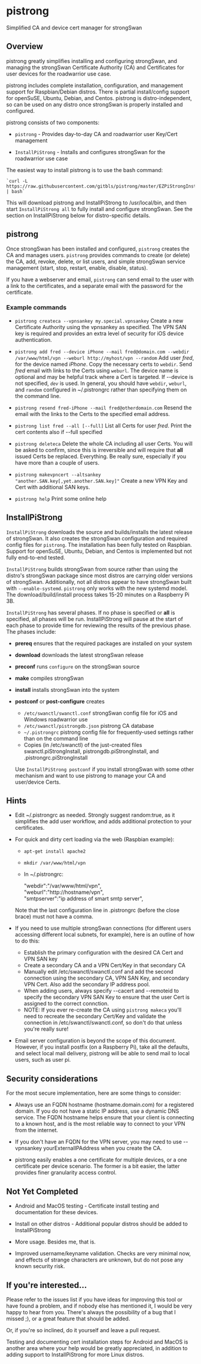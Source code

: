 # pistrong
Simplified CA and device cert manager for strongSwan

## Overview

pistrong greatly simplifies installing and configuring strongSwan, and managing
the strongSwan Certificate Authority (CA) and Certificates for 
user devices for the roadwarrior use case.

pistrong includes complete installation, configuration, and management support for Raspbian/Debian distros. There is partial install/config support for openSuSE, Ubuntu, Debian, and Centos. pistrong is distro-independent, so can be used on any distro once strongSwan is properly installed and configured.

pistrong consists of two components:

* `pistrong` - Provides day-to-day CA and roadwarrior user Key/Cert management

* `InstallPiStrong` - Installs and configures strongSwan for the roadwarrior
use case

The easiest way to install pistrong is to use the bash command:

    `curl -L https://raw.githubusercontent.com/gitbls/pistrong/master/EZPiStrongInstaller | bash`

This will download pistrong and InstallPiStrong to /usr/local/bin, and then start `InstallPiStrong all` to fully install and configure strongSwan. See the section on InstallPiStrong below for distro-specific details.

## pistrong

Once strongSwan has been installed and configured, `pistrong` creates the CA and manages users. `pistrong` provides
commands to create (or delete) the CA, add, revoke, delete, or list
users, and simple strongSwan service management (start, stop, restart,
enable, disable, status).

If you have a webserver and email, `pistrong` can send email to the
user with a link to the certificates, and a separate email with the
password for the certificate. 

### Example commands

* `pistrong createca --vpnsankey my.special.vpnsankey`
    Create a new Certificate Authority using the vpnsankey as specified. The VPN SAN key is required and provides an extra level of security for iOS device authentication. 

* `pistrong add fred --device iPhone --mail fred@domain.com --webdir /var/www/html/vpn --weburl http://myhost/vpn --random`
Add user *fred*, for the device named *iPhone*. Copy the necessary certs to `webdir`. Send *fred* email with links to the Certs using `weburl`. The device name is optional and may be helpful track where a Cert is targeted. If --device is not specified, *`dev`* is used. In general, you should have `webdir`, `weburl`, and `random` configured in ~/.pistrongrc rather than specifying them on the command line.

* `pistrong resend fred-iPhone --mail fred@otherdomain.com` Resend the email with the links to the Certs to the specified email address. 

* `pistrong list fred --all [--full]`
    List all Certs for user *fred*. Print the cert contents also if --full specified

* `pistrong deleteca`
    Delete the whole CA including all user Certs. You will be asked to confirm, since this is irreversible and will require that **all** issued Certs be replaced. Everything. Be really sure, especially if you have more than a couple of users.

* `pistrong makevpncert --altsankey "another.SAN.key[,yet.another.SAN.key]"`
    Create a new VPN Key and Cert with additional SAN keys.
    
* `pistrong help`
    Print some online help

## InstallPiStrong 

`InstallPiStrong` downloads the source and builds/installs the latest
release of strongSwan. It also creates
the strongSwan configuration and required config files for `pistrong`. The
installation has been fully tested on Raspbian. Support for openSuSE,
Ubuntu, Debian, and Centos is implemented but not fully end-to-end
tested.

`InstallPiStrong` builds strongSwan from source rather than using the
distro's strongSwan package since most distros are carrying older
versions of strongSwan. Additionally, not all distros appear to have
strongSwan built with `--enable-systemd`. `pistrong` only works with the
new systemd model. The download/build/install process takes 15-20
minutes on a Raspberry Pi 3B.

`InstallPiStrong` has several phases. If no phase is specified or **all** is specified,
all phases will be run. InstallPiStrong will pause at the start of each phase to provide time for reviewing the results of the previous phase. The phases include:

* **prereq** ensures that the required packages are installed on your system
* **download** downloads the latest strongSwan release 
* **preconf** runs `configure` on the strongSwan source
* **make** compiles strongSwan
* **install** installs strongSwan into the system
* **postconf** or **post-configure** creates
    * `/etc/swanctl/swanctl.conf` strongSwan config file for iOS and Windows roadwarrior use
    * `/etc/swanctl/pistrongdb.json` pistrong CA database
    * `~/.pistrongrc` pistrong config file for frequently-used settings rather than on the command line
    * Copies (in /etc/swanctl) of the just-created files swanctl.piStrongInstall, pistrongdb.piStrongInstall, and .pistrongrc.piStrongInstall

    Use `InstallPiStrong postconf` if you install strongSwan with some other mechanism and want to use pistrong to manage your CA and user/device Certs.

## Hints

* Edit ~/.pistrongrc as needed. Strongly suggest random:true, as it
simplifies the add user workflow, and adds additional protection to your
certificates.

* For quick and dirty cert loading via the web (Raspbian example):

    * `apt-get install apache2`
    * `mkdir /var/www/html/vpn`
    * In ~/.pistrongrc:

        "webdir":"/var/www/html/vpn",  
        "weburl":"http://hostname/vpn",  
        "smtpserver":"ip address of smart smtp server",

    Note that the last configuration line in .pistrongrc (before the close brace) must not have a comma. 

* If you need to use multiple strongSwan connections (for different users accessing different local subnets, for example), here is an outline of how to do this:
    * Establish the primary configuration with the desired CA Cert and VPN SAN key
    * Create a secondary CA and a VPN Cert/Key in that secondary CA
    * Manually edit /etc/swanctl/swanctl.conf and add the second connection using the secondary CA, VPN SAN Key, and secondary VPN Cert. Also add the secondary IP address pool.
    * When adding users, always specify --cacert and --remoteid to specify the secondary VPN SAN Key to ensure that the user Cert is assigned to the correct connction.
    * NOTE: If you ever re-create the CA using `pistrong makeca` you'll need to recreate the secondary Cert/Key and validate the connection in /etc/swanctl/swanctl.conf, so don't do that unless you're really sure!

* Email server configuration is beyond the scope of this
document. However, if you install postfix (on a Raspberry Pi), take all
the defaults, and select local mail delivery, pistrong will be able to
send mail to local users, such as user pi.

## Security considerations

For the most secure implementation, here are some things to consider:

* Always use an FQDN hostname (hostname.domain.com) for a registered domain. If you do not have a static IP address, use a dynamic DNS service. The FQDN hostname helps ensure that your client is connecting to a known host, and is the most reliable way to connect to your VPN from the internet.

* If you don't have an FQDN for the VPN server, you may need to use --vpnsankey yourExternalIPAddress when you create the CA. 

* pistrong easily enables a one certificate for multiple devices, or a one certificate per device scenario. The former is a bit easier, the latter provides finer granularity access control.

## Not Yet Completed

  * Android and MacOS testing - Certificate install testing and documentation for these devices.

  * Install on other distros - Additional popular distros should be added to InstallPiStrong

  * More usage. Besides me, that is. 

  * Improved username/keyname validation. Checks are very minimal now, and effects of strange characters are unknown, but do not pose any known security risk.

## If you're interested...

Please refer to the issues list if you have ideas for improving this tool or have found a problem, and if nobody else has mentioned it, I would be very happy to hear from you. There's always the possibility of a bug that I missed ;), or a great feature that should be added.

Or, if you're so inclined, do it yourself and leave a pull request.

Testing and documenting cert installation steps for Android and MacOS is another area where your help would be greatly appreciated, in addition to adding support to InstallPiStrong for more Linux distros.
